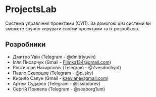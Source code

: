# ProjectsLab

Система управління проектами (СУП). За домогою цієї системи ви зможете зручно керувати своїми проектами та їх розробкою.

## Розробники
- Дмитро Увін (Telegram - @dmitriyuvin)
- Ілля Писарчук (Gmail - Flimka134@gmail.com)
- Ростислав Накарловіч (Telegram - @Zvesdochyot)
- Павло Скворцов (Telegram - @p_skv)
- Кирило Салун (Gmail - kaeviane@gmail.com)
- Артем Сударєв (Telegram - @sssudarev)
- Сергій Прилепа (Telegram - @seaborg1um)
